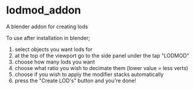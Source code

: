 # lodmod_addon
A blender addon for creating lods

To use after installation in blender;

1) select objects you want lods for
2) at the top of the viewport go to the side panel under the tap "LODMOD"
3) choose how many lods you want
4) choose what ratio you wish to decimate them (lower value = less verts)
5) choose if you wish to apply the modifier stacks automatically
6) press the "Create LOD's" button and you're done!
